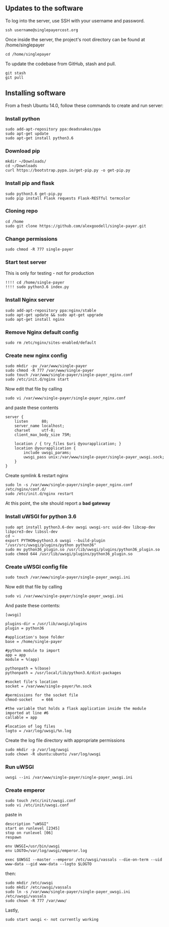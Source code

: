 Updates to the software
-------

To log into the server, use SSH with your username and password.

```console
ssh username@singlepayercost.org
```

Once inside the server, the project's root directory can be found at /home/singlepayer

```console
cd /home/singlepayer
```

To update the codebase from GitHub, stash and pull.

```console
git stash
git pull
```


Installing software
------

From a fresh Ubuntu 14.0, follow these commands to create and run server:


### Install python 

```console
sudo add-apt-repository ppa:deadsnakes/ppa
sudo apt-get update
sudo apt-get install python3.6
```

### Download pip 

```console
mkdir ~/Downloads/
cd ~/Downloads
curl https://bootstrap.pypa.io/get-pip.py -o get-pip.py
```

### Install pip and flask

```console
sudo python3.6 get-pip.py
sudo pip install Flask requests Flask-RESTful termcolor
```

### Cloning repo

```console
cd /home
sudo git clone https://github.com/alexgoodell/single-payer.git
```

### Change permissions

```console
sudo chmod -R 777 single-payer
```

### Start test server 
This is only for testing - not for production

```console
!!!! cd /home/single-payer
!!!! sudo python3.6 index.py
```


### Install Nginx server

```console
sudo add-apt-repository ppa:nginx/stable
sudo apt-get update && sudo apt-get upgrade
sudo apt-get install nginx
```

### Remove Nginx default config

```console
sudo rm /etc/nginx/sites-enabled/default 
```

### Create new nginx config

```console
sudo mkdir -pv /var/www/single-payer
sudo chmod -R 777 /var/www/single-payer
sudo touch /var/www/single-payer/single-payer_nginx.conf
sudo /etc/init.d/nginx start
```

Now edit that file by calling

```console
sudo vi /var/www/single-payer/single-payer_nginx.conf
```

and paste these contents

```
server {
    listen      80;
    server_name localhost;
    charset     utf-8;
    client_max_body_size 75M;

    location / { try_files $uri @yourapplication; }
    location @yourapplication {
        include uwsgi_params;
        uwsgi_pass unix:/var/www/single-payer/single-payer_uwsgi.sock;
    }    
}
```

Create symlink & restart nginx

```console
sudo ln -s /var/www/single-payer/single-payer_nginx.conf /etc/nginx/conf.d/
sudo /etc/init.d/nginx restart
```

At this point, the site should report a **bad gateway**

### Install uWSGI for python 3.6

```console
sudo apt install python3.6-dev uwsgi uwsgi-src uuid-dev libcap-dev libpcre3-dev libssl-dev
cd ~
export PYTHON=python3.6 uwsgi --build-plugin "/usr/src/uwsgi/plugins/python python36"
sudo mv python36_plugin.so /usr/lib/uwsgi/plugins/python36_plugin.so
sudo chmod 644 /usr/lib/uwsgi/plugins/python36_plugin.so
```

### Create uWSGI config file

```console
sudo touch /var/www/single-payer/single-payer_uwsgi.ini
```

Now edit that file by calling

```console
sudo vi /var/www/single-payer/single-payer_uwsgi.ini
```

And paste these contents:

```
[uwsgi]

plugins-dir = /usr/lib/uwsgi/plugins
plugin = python36

#application's base folder
base = /home/single-payer

#python module to import
app = app
module = %(app)

pythonpath = %(base)
pythonpath = /usr/local/lib/python3.6/dist-packages

#socket file's location
socket = /var/www/single-payer/%n.sock

#permissions for the socket file
chmod-socket    = 666

#the variable that holds a flask application inside the module imported at line #6
callable = app

#location of log files
logto = /var/log/uwsgi/%n.log
```

Create the log file directory with appropriate permissions

```console
sudo mkdir -p /var/log/uwsgi
sudo chown -R ubuntu:ubuntu /var/log/uwsgi
```

### Run uWSGI

```console
uwsgi --ini /var/www/single-payer/single-payer_uwsgi.ini
```

### Create emperor

```console
sudo touch /etc/init/uwsgi.conf
sudo vi /etc/init/uwsgi.conf
```

paste in

```
description "uWSGI"
start on runlevel [2345]
stop on runlevel [06]
respawn

env UWSGI=/usr/bin/uwsgi
env LOGTO=/var/log/uwsgi/emperor.log

exec $UWSGI --master --emperor /etc/uwsgi/vassals --die-on-term --uid www-data --gid www-data --logto $LOGTO
```

then:

```console
sudo mkdir /etc/uwsgi
sudo mkdir /etc/uwsgi/vassals
sudo ln -s /var/www/single-payer/single-payer_uwsgi.ini /etc/uwsgi/vassals
sudo chown -R 777 /var/www/
```

Lastly,

```console
sudo start uwsgi <- not currently working
```



